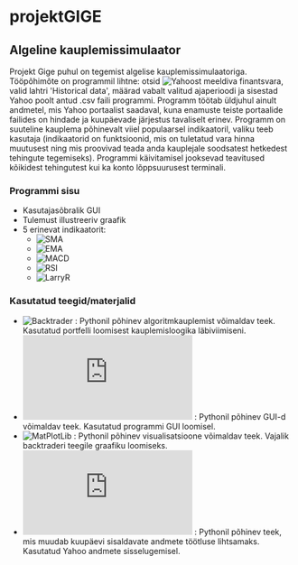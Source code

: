 # projektGIGE

## Algeline kauplemissimulaator
Projekt Gige puhul on tegemist algelise kauplemissimulaatoriga.  
Tööpõhimõte on programmil lihtne: otsid ![Yahoost](https://finance.yahoo.com/) meeldiva finantsvara, valid lahtri 'Historical data', määrad vabalt valitud ajaperioodi ja sisestad Yahoo poolt antud .csv faili programmi.
Programm töötab üldjuhul ainult andmetel, mis Yahoo portaalist saadaval, kuna enamuste teiste portaalide failides on hindade ja kuupäevade järjestus tavaliselt erinev. Programm on suuteline kauplema põhinevalt viiel populaarsel indikaatoril, valiku teeb kasutaja (indikaatorid on funktsioonid, mis on tuletatud vara hinna muutusest ning mis proovivad teada anda kauplejale soodsatest hetkedest tehingute tegemiseks). Programmi käivitamisel jooksevad teavitused kõikidest tehingutest kui ka konto lõppsuurusest terminali.


### Programmi sisu
* Kasutajasõbralik GUI
* Tulemust illustreeriv graafik
* 5 erinevat indikaatorit:
  * ![SMA](https://www.investopedia.com/terms/s/sma.asp)
  * ![EMA](https://www.investopedia.com/terms/e/ema.asp)
  * ![MACD](https://www.investopedia.com/terms/m/macd.asp)
  * ![RSI](https://www.investopedia.com/terms/r/rsi.asp)
  * ![LarryR](https://www.investopedia.com/terms/w/williamsr.asp)

### Kasutatud teegid/materjalid
* ![Backtrader](https://github.com/mementum/backtrader) : Pythonil põhinev algoritmkauplemist võimaldav teek. Kasutatud portfelli loomisest kauplemisloogika läbiviimiseni.
* ![TkTinker](https://docs.python.org/3/library/tkinter.html) : Pythonil põhinev GUI-d võimaldav teek. Kasutatud programmi GUI loomisel.
* ![MatPlotLib](https://matplotlib.org/) : Pythonil põhinev visualisatsioone võimaldav teek. Vajalik backtraderi teegile graafiku loomiseks.
* ![datetime](https://docs.python.org/3/library/datetime.html) : Pythonil põhinev teek, mis muudab kuupäevi sisaldavate andmete töötluse lihtsamaks. Kasutatud Yahoo andmete sisselugemisel.
